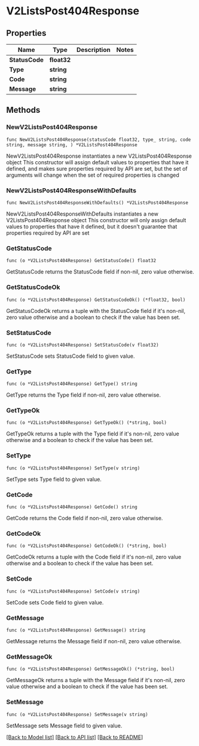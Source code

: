 # V2ListsPost404Response

## Properties

Name | Type | Description | Notes
------------ | ------------- | ------------- | -------------
**StatusCode** | **float32** |  | 
**Type** | **string** |  | 
**Code** | **string** |  | 
**Message** | **string** |  | 

## Methods

### NewV2ListsPost404Response

`func NewV2ListsPost404Response(statusCode float32, type_ string, code string, message string, ) *V2ListsPost404Response`

NewV2ListsPost404Response instantiates a new V2ListsPost404Response object
This constructor will assign default values to properties that have it defined,
and makes sure properties required by API are set, but the set of arguments
will change when the set of required properties is changed

### NewV2ListsPost404ResponseWithDefaults

`func NewV2ListsPost404ResponseWithDefaults() *V2ListsPost404Response`

NewV2ListsPost404ResponseWithDefaults instantiates a new V2ListsPost404Response object
This constructor will only assign default values to properties that have it defined,
but it doesn't guarantee that properties required by API are set

### GetStatusCode

`func (o *V2ListsPost404Response) GetStatusCode() float32`

GetStatusCode returns the StatusCode field if non-nil, zero value otherwise.

### GetStatusCodeOk

`func (o *V2ListsPost404Response) GetStatusCodeOk() (*float32, bool)`

GetStatusCodeOk returns a tuple with the StatusCode field if it's non-nil, zero value otherwise
and a boolean to check if the value has been set.

### SetStatusCode

`func (o *V2ListsPost404Response) SetStatusCode(v float32)`

SetStatusCode sets StatusCode field to given value.


### GetType

`func (o *V2ListsPost404Response) GetType() string`

GetType returns the Type field if non-nil, zero value otherwise.

### GetTypeOk

`func (o *V2ListsPost404Response) GetTypeOk() (*string, bool)`

GetTypeOk returns a tuple with the Type field if it's non-nil, zero value otherwise
and a boolean to check if the value has been set.

### SetType

`func (o *V2ListsPost404Response) SetType(v string)`

SetType sets Type field to given value.


### GetCode

`func (o *V2ListsPost404Response) GetCode() string`

GetCode returns the Code field if non-nil, zero value otherwise.

### GetCodeOk

`func (o *V2ListsPost404Response) GetCodeOk() (*string, bool)`

GetCodeOk returns a tuple with the Code field if it's non-nil, zero value otherwise
and a boolean to check if the value has been set.

### SetCode

`func (o *V2ListsPost404Response) SetCode(v string)`

SetCode sets Code field to given value.


### GetMessage

`func (o *V2ListsPost404Response) GetMessage() string`

GetMessage returns the Message field if non-nil, zero value otherwise.

### GetMessageOk

`func (o *V2ListsPost404Response) GetMessageOk() (*string, bool)`

GetMessageOk returns a tuple with the Message field if it's non-nil, zero value otherwise
and a boolean to check if the value has been set.

### SetMessage

`func (o *V2ListsPost404Response) SetMessage(v string)`

SetMessage sets Message field to given value.



[[Back to Model list]](../README.md#documentation-for-models) [[Back to API list]](../README.md#documentation-for-api-endpoints) [[Back to README]](../README.md)


